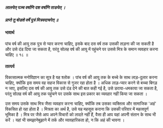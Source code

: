 ##### लालयेत् पञ्च वर्षाणि दश वर्षाणि ताडयेत् ।
##### प्राप्ते तु षोडशे वर्षे पुत्रं मित्रवदाचरेत् ॥

#### भावार्थ

पांच वर्ष की आयु तक पुत्र से प्यार करना चाहिए, इसके बाद दस वर्ष तक उसकी ताड़ना की जा सकती है और उसे दंड दिया जा सकता है, परंतु सोलह वर्ष की आयु में पहुंचने पर उससे मित्र के समान व्यवहार करना चाहिए ॥ १८ ॥

#### तात्पर्य

विकासात्मक मनोविज्ञान का सूत्र है यह श्लोक । पांच वर्ष की आयु तक के बच्चे के साथ लाड़-दुलार करना चाहिए, क्योंकि इस समय वह सहज विकास से गुजर रहा होता है । अधिक लाड़-प्यार करने से बच्चा बिगड़ न जाए, इसलिए दस वर्ष की आयु तक उसे दंड देने की बात कही गई है, उसे डराया-धमकाया जा सकता है, परंतु सोलह वर्ष की आयु तक पहुंचने पर उसके साथ इस प्रकार का व्यवहार नहीं किया जा सकता ।

उस समय उसके साथ मित्र जैसा व्यवहार करना चाहिए, क्योंकि तब उसका व्यक्तित्व और सामाजिक 'अहं' विकसित हो रहा होता है । मित्रता का अर्थ है, उसे यह महसूस कराना कि उसकी परिवार में महत्वपूर्ण भूमिका है । मित्र पर जैसे आप अपने विचारों को लादते नहीं हैं, वैसा ही आप यहां अपनी संतान के साथ भी करें । यहां भी समझानेबुझाने में तर्क और व्यावहारिकता हो, न कि अहं की भावना ।